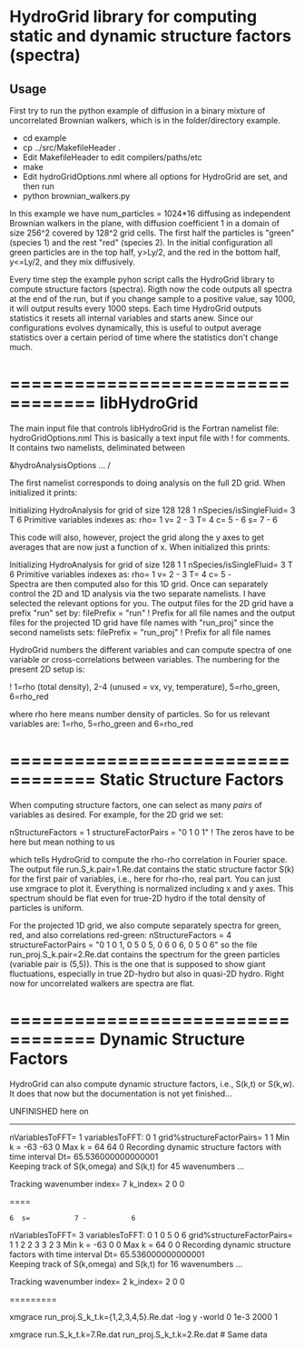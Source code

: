 # HydroGrid library for computing static and dynamic structure factors (spectra)


## Usage

First try to run the python example of diffusion in a binary mixture of uncorrelated Brownian walkers, which is in the folder/directory example.

* cd example
* cp ../src/MakefileHeader .
* Edit MakefileHeader to edit compilers/paths/etc
* make
* Edit hydroGridOptions.nml where all options for HydroGrid are set, and then run
* python brownian_walkers.py

In this example we have 
  num_particles = 1024*16
diffusing as independent Brownian walkers in the plane, with diffusion coefficient 1 in a domain of size 256^2 covered by 128^2 grid cells. The first half the particles is "green" (species 1) and the rest "red" (species 2). In the initial configuration all green particles are in the top half, y>Ly/2, and the red in the bottom half, y<=Ly/2, and they mix diffusively.

Every time step the example pyhon script calls the HydroGrid library to compute structure factors (spectra). Rigth now the code outputs all spectra at the end of the run, but if you change sample to a positive value, say 1000, it will output results every 1000 steps. Each time HydroGrid outputs statistics it resets all internal variables and starts anew. Since our configurations evolves dynamically, this is useful to output average statistics over a certain period of time where the statistics don't change much.

==================================
libHydroGrid
==================================

The main input file that controls libHydroGrid is the Fortran namelist file:
hydroGridOptions.nml
This is basically a text input file with ! for comments.
It contains two namelists, deliminated between

&hydroAnalysisOptions
   ...
/

The first namelist corresponds to doing analysis on the full 2D grid. When initialized it prints:

 Initializing HydroAnalysis for grid of size          128         128           1  nSpecies/isSingleFluid=           3 T
           6  Primitive variables indexes as: rho=           1  v=           2 -           3  T=           4  c=           5 -           6  s=           7 -           6

This code will also, however, project the grid along the y axes to get averages that are now just a function of x. When initialized this prints:

 Initializing HydroAnalysis for grid of size          128           1           1  nSpecies/isSingleFluid=           3 T
           6  Primitive variables indexes as: rho=           1  v=           2 -           3  T=           4  c=           5 -        
Spectra are then computed also for this 1D grid. Once can separately control the 2D and 1D analysis via the two separate namelists. I have selected the relevant options for you. The output files for the 2D grid have a prefix "run" set by:
   filePrefix = "run" ! Prefix for all file names
and the output files for the projected 1D grid have file names with "run_proj" since the second namelists sets:
   filePrefix = "run_proj" ! Prefix for all file names

HydroGrid numbers the different variables and can compute spectra of one variable or cross-correlations between variables. The numbering for the present 2D setup is:

! 1=rho (total density), 2-4 (unused = vx, vy, temperature), 5=rho_green, 6=rho_red

where rho here means number density of particles. So for us relevant variables are:
1=rho, 5=rho_green and 6=rho_red




==================================
Static Structure Factors
==================================

When computing structure factors, one can select as many *pairs* of variables as desired. For example, for the 2D grid we set:

   nStructureFactors = 1
   structureFactorPairs = "0 1 0 1" ! The zeros have to be here but mean nothing to us

which tells HydroGrid to compute the rho-rho correlation in Fourier space. The output file
run.S_k.pair=1.Re.dat
contains the static structure factor S(k) for the first pair of variables, i.e., here for rho-rho, real part. You can just use xmgrace to plot it. Everything is normalized including x and y axes. This spectrum should be flat even for true-2D hydro if the total density of particles is uniform.

For the projected 1D grid, we also compute separately spectra for green, red, and also correlations red-green:
   nStructureFactors = 4
   structureFactorPairs = "0 1 0 1, 0 5 0 5, 0 6 0 6, 0 5 0 6"
so the file 
run_proj.S_k.pair=2.Re.dat
contains the spectrum for the green particles (variable pair is (5,5)).
This is the one that is supposed to show giant fluctuations, especially in true 2D-hydro but also in quasi-2D hydro. Right now for uncorrelated walkers are spectra are flat.

==================================
Dynamic Structure Factors
==================================

HydroGrid can also compute dynamic structure factors, i.e., S(k,t) or S(k,w). It does that now but the documentation is not yet finished...

UNFINISHED here on


--------------------------

 nVariablesToFFT=           1  variablesToFFT:            0           1
 grid%structureFactorPairs=           1           1
 Min k =          -63         -63           0
 Max k =           64          64           0
 Recording dynamic structure factors with time interval Dt=   65.536000000000001    
 Keeping track of S(k,omega) and S(k,t) for           45  wavenumbers
...

 Tracking wavenumber index=           7  k_index=           2           0           0

====

    6  s=           7 -           6
 nVariablesToFFT=           3  variablesToFFT:            0           1           0           5           0           6
 grid%structureFactorPairs=           1           1           2           2           3           3           2           3
 Min k =          -63           0           0
 Max k =           64           0           0
 Recording dynamic structure factors with time interval Dt=   65.536000000000001    
 Keeping track of S(k,omega) and S(k,t) for           16  wavenumbers
...

 Tracking wavenumber index=           2  k_index=           2           0           0

=========

xmgrace run_proj.S_k_t.k={1,2,3,4,5}.Re.dat -log y -world 0 1e-3 2000 1

xmgrace run.S_k_t.k=7.Re.dat  run_proj.S_k_t.k=2.Re.dat # Same data

